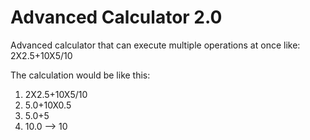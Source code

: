 # Advanced Calculator 2.0
Advanced calculator that can execute multiple operations at once like: 2X2.5+10X5/10

The calculation would be like this:
1. 2X2.5+10X5/10
2. 5.0+10X0.5
3. 5.0+5
4. 10.0 --> 10
